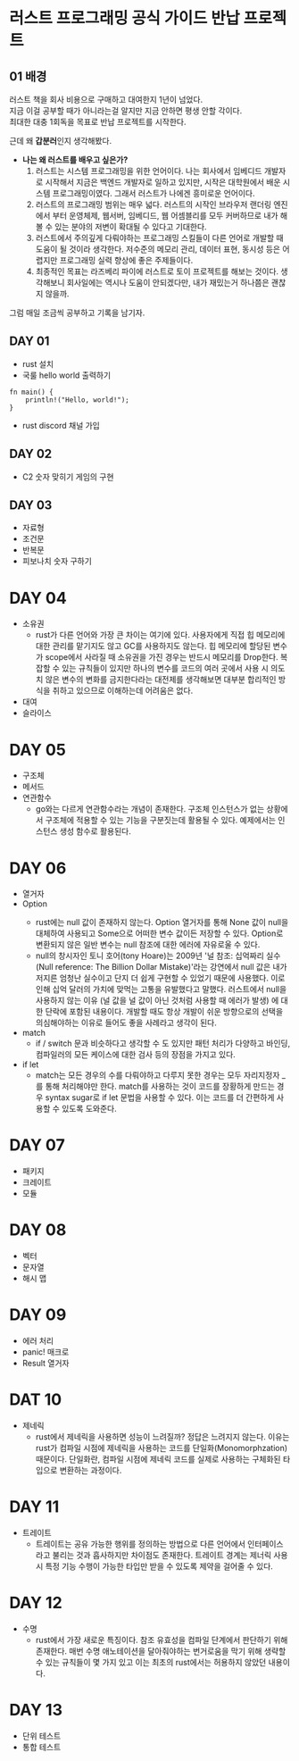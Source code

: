 # 러스트 프로그래밍 공식 가이드 반납 프로젝트

## 01 배경
러스트 책을 회사 비용으로 구매하고 대여한지 1년이 넘었다.  
지금 이걸 공부할 때가 아니라는걸 알지만 지금 안하면 평생 안할 각이다.  
최대한 대충 1회독을 목표로 반납 프로젝트를 시작한다.

근데 왜 **갑분러**인지 생각해봤다.
- **나는 왜 러스트를 배우고 싶은가?**  
  1. 러스트는 시스템 프로그래밍을 위한 언어이다. 나는 회사에서 임베디드 개발자로 시작해서 지금은 백엔드 개발자로 일하고 있지만, 시작은 대학원에서 배운 시스템 프로그래밍이였다. 그래서 러스트가 나에겐 흥미로운 언어이다.
  2. 러스트의 프로그래밍 범위는 매우 넓다. 러스트의 시작인 브라우저 랜더링 엔진에서 부터 운영체제, 웹서버, 임베디드, 웹 어셈블리를 모두 커버하므로 내가 해볼 수 있는 분야의 저변이 확대될 수 있다고 기대한다.
  3. 러스트에서 주의깊게 다뤄야하는 프로그래밍 스킬들이 다른 언어로 개발할 때 도움이 될 것이라 생각한다. 저수준의 메모리 관리, 데이터 표현, 동시성 등은 어렵지만 프로그래밍 실력 향상에 좋은 주제들이다.
  4. 최종적인 목표는 라즈베리 파이에 러스트로 토이 프로젝트를 해보는 것이다. 생각해보니 회사일에는 역시나 도움이 안되겠다만, 내가 재밌는거 하나쯤은 괜찮지 않을까.


그럼 매일 조금씩 공부하고 기록을 남기자.

## DAY 01
- rust 설치
- 국룰 hello world 출력하기
```
fn main() {
    println!("Hello, world!");
}
```
- rust discord 채널 가입

## DAY 02
- C2 숫자 맞히기 게임의 구현

## DAY 03
- 자료형
- 조건문
- 반복문
- 피보나치 숫자 구하기

# DAY 04
- 소유권
  - rust가 다른 언어와 가장 큰 차이는 여기에 있다. 사용자에게 직접 힙 메모리에 대한 관리를 맡기지도 않고 GC를 사용하지도 않는다. 힙 메모리에 할당된 변수가 scope에서 사라질 때 소유권을 가진 경우는 반드시 메모리를 Drop한다. 복잡할 수 있는 규칙들이 있지만 하나의 변수를 코드의 여러 곳에서 사용 시 의도치 않은 변수의 변화를 금지한다라는 대전제를 생각해보면 대부분 합리적인 방식을 취하고 있으므로 이해하는데 어려움은 없다.
- 대여
- 슬라이스

# DAY 05
- 구조체
- 메서드
- 연관함수
  - go와는 다르게 연관함수라는 개념이 존재한다. 구조체 인스턴스가 없는 상황에서 구조체에 적용할 수 있는 기능을 구분짓는데 활용될 수 있다. 예제에서는 인스턴스 생성 함수로 활용된다.

# DAY 06
- 열거자
- Option<T>
  - rust에는 null 값이 존재하지 않는다. Option<T> 열거자를 통해 None 값이 null을 대체하여 사용되고 Some<T>으로 어떠한 변수 값이든 저장할 수 있다. Option<T>로 변환되지 않은 일반 변수는 null 참조에 대한 에러에 자유로울 수 있다.
  - null의 창시자인 토니 호어(tony Hoare)는 2009년 '널 참조: 십억짜리 실수(Null reference: The Billion Dollar Mistake)'라는 강연에서 null 값은 내가 저지른 엄청난 실수이고 단지 더 쉽게 구현할 수 있었기 때문에 사용했다. 이로 인해 십억 달러의 가치에 맞먹는 고통을 유발했다고 말했다. 러스트에서 null을 사용하지 않는 이유 (널 값을 널 값이 아닌 것처럼 사용할 때 에러가 발생) 에 대한 단락에 포함된 내용이다. 개발할 때도 항상 개발이 쉬운 방향으로의 선택을 의심해야하는 이유로 들어도 좋을 사례라고 생각이 된다.
- match
  - if / switch 문과 비슷하다고 생각할 수 도 있지만 패턴 처리가 다양하고 바인딩, 컴파일러의 모든 케이스에 대한 검사 등의 장점을 가지고 있다.
- if let
  - match는 모든 경우의 수를 다뤄야하고 다루지 못한 경우는 모두 자리지정자 _ 를 통해 처리해야만 한다. match를 사용하는 것이 코드를 장황하게 만드는 경우 syntax sugar로 if let 문법을 사용할 수 있다. 이는 코드를 더 간편하게 사용할 수 있도록 도와준다.

# DAY 07
- 패키지
- 크레이트
- 모듈

# DAY 08
- 벡터
- 문자열
- 해시 맵

# DAY 09
- 에러 처리
- panic! 매크로
- Result 열거자

# DAT 10
- 제네릭
  - rust에서 제네릭을 사용하면 성능이 느려질까? 정답은 느려지지 않는다. 이유는 rust가 컴파일 시점에 제네릭을 사용하는 코드를 단일화(Monomorphzation) 때문이다. 단일화란, 컴파일 시점에 제네릭 코드를 실제로 사용하는 구체화된 타입으로 변환하는 과정이다.

# DAY 11
- 트레이트
  - 트레이트는 공유 가능한 행위를 정의하는 방법으로 다른 언어에서 인터페이스라고 불리는 것과 흡사하지만 차이점도 존재한다. 트레이트 경계는 제너릭 사용 시 특정 기능 수행이 가능한 타입만 받을 수 있도록 제약을 걸어줄 수 있다.

# DAY 12
- 수명
  - rust에서 가장 새로운 특징이다. 참조 유효성을 컴파일 단계에서 판단하기 위해 존재한다. 매번 수명 애노테이션을 달아줘야하는 번거로움을 막기 위해 생략할 수 있는 규칙들이 몇 가지 있고 이는 최초의 rust에서는 허용하지 않았던 내용이다.

# DAY 13
- 단위 테스트
- 통합 테스트
